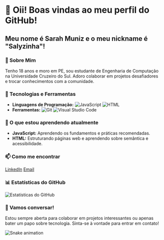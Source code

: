 # 👋 Oii! Boas vindas ao meu perfil do GitHub!

## Meu nome é Sarah Muniz e o meu nickname é "Salyzinha"!

### 🌟 Sobre Mim
Tenho 18 anos e moro em PE, sou estudante de Engenharia de Computação na Universidade Cruzeiro do Sul. Adoro colaborar em projetos desafiadores e trocar conhecimentos com a comunidade.

### 🚀 Tecnologias e Ferramentas
- **Linguagens de Programação:**
  ![JavaScript](https://img.shields.io/badge/JavaScript-F7DF1E?style=for-the-badge&logo=javascript&logoColor=black)
  ![HTML](https://img.shields.io/badge/HTML-E34F26?style=for-the-badge&logo=html5&logoColor=white)
- **Ferramentas:**
  ![Git](https://img.shields.io/badge/git-F05032?style=for-the-badge&logo=git&logoColor=white)
  ![Visual Studio Code](https://img.shields.io/badge/Visual_Studio_Code-0078d7?style=for-the-badge&logo=visual%20studio%20code&logoColor=white)

### 🌱 O que estou aprendendo atualmente
- **JavaScript:** Aprendendo os fundamentos e práticas recomendadas.
- **HTML:** Estruturando páginas web e aprendendo sobre semântica e acessibilidade.

### 📫 Como me encontrar
[LinkedIn](www.linkedin.com/in/sarah-layane-muniz)
[Email](mailto:sarah.layane2006@gmail.com)

### 📊 Estatísticas do GitHub
![Estatísticas do GitHub](https://github-readme-stats.vercel.app/api?username=Salyzinha&show_icons=true&theme=radical)

### 💬 Vamos conversar!
Estou sempre aberta para colaborar em projetos interessantes ou apenas bater um papo sobre tecnologia. Sinta-se à vontade para entrar em contato!

![Snake animation](https://github.com/Salyzinha/Salyzinha/blob/output/github-contribution-grid-snake.svg)
